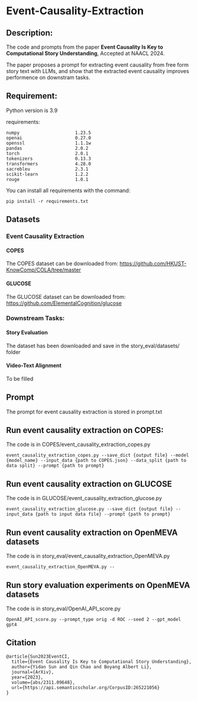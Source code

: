 # Event-Causality-Extraction
## Description:
The code and prompts from the paper **Event Causality Is Key to Computational Story Understanding**, Accepted at NAACL 2024.

The paper proposes a prompt for extracting event causality from free form story text with LLMs, and show that the extracted event causality improves performence on downstram tasks.
## Requirement:
Python version is 3.9

requirements:

```
numpy                     1.23.5
openai                    0.27.0
openssl                   1.1.1w
pandas                    2.0.2
torch                     2.0.1
tokenizers                0.13.3
transformers              4.28.0
sacrebleu                 2.3.1                    
scikit-learn              1.2.2
rouge                     1.0.1
```

You can install all requirements with the command:
```
pip install -r requirements.txt
```
## Datasets
### Event Causality Extraction
#### COPES
The COPES dataset can be downloaded from: https://github.com/HKUST-KnowComp/COLA/tree/master
#### GLUCOSE
The GLUCOSE dataset can be downloaded from: https://github.com/ElementalCognition/glucose

### Downstream Tasks:
#### Story Evaluation
The dataset has been downloaded and save in the story_eval/datasets/ folder
#### Video-Text Alignment
To be filled

## Prompt
The prompt for event causality extraction is stored in prompt.txt

## Run event causality extraction on COPES:
The code is in COPES/event_causality_extraction_copes.py
```
event_causality_extraction_copes.py --save_dict {output file} --model {model_name} --input_data {path to COPES.json} --data_split {path to data split} --prompt {path to prompt}
```

## Run event causality extraction on GLUCOSE
The code is in GLUCOSE/event_causality_extraction_glucose.py
```
event_causality_extraction_glucose.py --save_dict {output file} --input_data {path to input data file} --prompt {path to prompt}
```

## Run event causality extraction on OpenMEVA datasets
The code is in story_eval/event_causality_extraction_OpenMEVA.py
```
event_causality_extraction_OpenMEVA.py --
```

## Run story evaluation experiments on OpenMEVA datasets
The code is in story_eval/OpenAI_API_score.py
```
OpenAI_API_score.py --prompt_type orig -d ROC --seed 2 --gpt_model gpt4
```

## Citation
```
@article{Sun2023EventCI,
  title={Event Causality Is Key to Computational Story Understanding},
  author={Yidan Sun and Qin Chao and Boyang Albert Li},
  journal={ArXiv},
  year={2023},
  volume={abs/2311.09648},
  url={https://api.semanticscholar.org/CorpusID:265221056}
}

```



